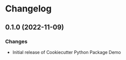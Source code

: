 # Changelog

## 0.1.0 (2022-11-09)

### Changes

-   Initial release of Cookiecutter Python Package Demo
